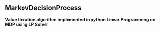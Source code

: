 ## MarkovDecisionProcess

<b> Value Iteration algorithm implemented in python
<b> Linear Programming on MDP using LP Solver	
